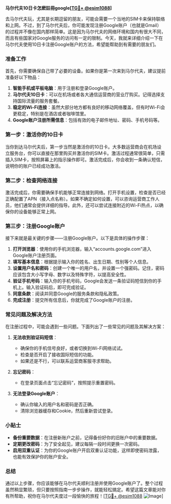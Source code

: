 **马尔代夫10日卡怎麽註冊google[[TG💪+ @esim1088](https://t.me/s/esim1088)]**

去马尔代夫玩，尤其是长期逗留的朋友，可能会需要一个当地的SIM卡来保持联络和上网。不过，到了马尔代夫后，你可能发现注册Google账户（也就是Gmail）的过程并不像在国内那样简单。这是因为马尔代夫的网络环境和国内有很大不同，而且有些国家对Google服务的访问有一定的限制。今天，我就来详细介绍一下在马尔代夫使用10日卡注册Google账户的方法，希望能帮助到有需要的朋友们。

### 准备工作

首先，你需要确保自己带了必要的设备。如果你是第一次来到马尔代夫，建议提前准备好以下物品：

1. **智能手机或平板电脑**：用于注册和登录Google账户。
2. **马尔代夫10日卡**：可以在机场或者各大通信运营商的营业厅购买。记得选择支持国际流量的服务套餐。
3. **稳定的Wi-Fi连接**：虽然大部分地方都有良好的移动网络覆盖，但有时Wi-Fi会更稳定，特别是在酒店或者咖啡馆里。
4. **Google账户注册所需信息**：包括有效的电子邮件地址、密码、手机号码等。

### 第一步：激活你的10日卡

当你到达马尔代夫后，第一步当然是激活你的10日卡。大多数运营商会在机场设立服务台，你可以直接在那里购买并激活你的SIM卡。激活过程通常很简单，只需插入SIM卡，按照屏幕上的指示操作即可。激活完成后，你会收到一条确认短信，说明你的账户已经成功激活。

### 第二步：检查网络连接

激活完成后，你需要确保手机能够正常连接到网络。打开手机设置，检查是否已经正确配置了APN（接入点名称）。如果不确定如何设置，可以咨询运营商工作人员，他们通常会提供详细的指导。此外，还可以尝试连接附近的Wi-Fi热点，以确保你的设备能够正常上网。

### 第三步：注册Google账户

接下来就是最关键的步骤——注册Google账户。以下是具体的操作步骤：

1. **打开浏览器**：使用你的手机浏览器，输入“accounts.google.com”进入Google账户注册页面。
2. **填写基本信息**：根据提示输入你的姓名、出生日期、性别等个人信息。
3. **设置用户名和密码**：创建一个唯一的用户名，并设置一个强密码。记住，密码应该包含大小写字母、数字以及特殊字符，以提高安全性。
4. **验证手机号码**：输入你的手机号码，Google会发送一条验证码短信到你的手机上。输入验证码后，即可完成验证。
5. **同意条款**：阅读并同意Google的服务条款和隐私政策。
6. **完成注册**：提交所有信息后，你就完成了Google账户的注册。

### 常见问题及解决方法

在注册过程中，可能会遇到一些问题。下面列出了一些常见的问题及其解决方案：

1. **无法收到验证码短信**：
   - 确保你的手机信号良好，或者切换到Wi-Fi网络试试。
   - 检查是否开启了接收国际短信的功能。
   - 如果还是不行，可以联系运营商客服寻求帮助。

2. **忘记密码**：
   - 在登录页面点击“忘记密码”，按照提示重置密码。

3. **无法登录Google账户**：
   - 确认你输入的用户名和密码是否正确。
   - 清除浏览器缓存和Cookie，然后重新尝试登录。

### 小贴士

- **备份重要数据**：在注册新账户之前，记得备份好你的旧账户中的重要数据。
- **定期更改密码**：为了安全起见，建议每隔一段时间更换一次密码。
- **启用双重认证**：为你的Google账户开启双重认证功能，这样即使密码泄露，也能有效保护你的账户安全。

### 总结

通过以上步骤，你应该能够在马尔代夫顺利注册并使用Google账户了。整个过程虽然稍显繁琐，但只要按照指南一步步操作，就能轻松搞定。希望这篇文章能对你有所帮助，祝你在马尔代夫度过一段愉快的旅程！[[TG💪+ @esim1088](https://t.me/s/esim1088) ![Image](https://i.postimg.cc/4NQfJmqS/Snipaste-2025-05-13-00-14-12.png)]